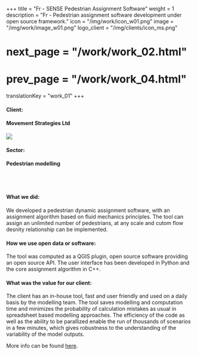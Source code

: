 +++
title = "Fr - SENSE Pedestrian Assignment Software"
weight = 1
description = "Fr - Pedestrian assignment software development under open source framework."
icon = "/img/work/icon_w01.png"
image = "/img/work/image_w01.png"
logo_client = "/img/clients/icon_ms.png"
# next_page = "/work/work_02.html"
# prev_page = "/work/work_04.html"
translationKey = "work_01"
+++

<div class="row">
	<div class="col-sm-3"><h4>Client:</h4></div>
	<div class="col-sm-3"> <h4><a><href = "https://movementstrategies.com">Movement Strategies Ltd</a> </h4> </div>
	<div class="col-sm-3"><a><href = "https://movementstrategies.com"/> <img src="/img/clients/icon_ms.png" /></a></div>
</div>	

<div class="row">
	<div class="col-sm-3"><h4>Sector:</h4></div>
	<div class="col-sm-3"> <h4>Pedestrian modelling</div>
	<div class="col-sm-3"></div>
</div>	

<br></br>
<h4>What we did:</h4> 
<p>
We developed a pedestrian dynamic assignment software, with an assignment algorithm based on fluid mechanics principles. The tool can assign an unlimited number of pedestrians, at any scale and cutom flow desnity relationship can be implemented.
</p>

<h4>How we use open data or software:</h4>
<p>
The tool was computed as a <a><href = "www.qgis.com">QGIS</a> plugin, open source software providing an open source API. The user interface has been developed in Python and the core assignment algorithm in C++.
</p>

<h4>What was the value for our client:</h4>
<p>
The client has an in-house tool, fast and user friendly and used on a daily basis by the modelling team. The tool saves modelling and computation time and minimizes the probability of calculation mistakes as usual in spreadsheet based modelling approaches. The efficiency of the code as well as the ability to be parallized enable the run of thousands of scenarios in a few minutes, which gives robustness to the understanding of the variability of the model outputs.
</p>

<p>
More info can be found <a href="https://movementstrategies.com/blog-posts/modelling-pedestrian-movement-with-sense-old-science-new-approach" target="_blank"><u>here</u></a>.
</p>


